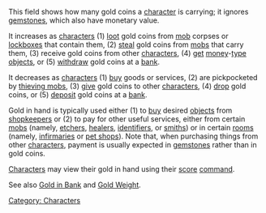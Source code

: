 This field shows how many gold coins a
[character](:Category:_Characters.md "wikilink") is carrying; it ignores
[gemstones](:Category:_Gemstones.md "wikilink"), which also have
monetary value.

It increases as [characters](:Category:_Characters.md "wikilink") (1)
[loot](Looting.md "wikilink") gold coins from
[mob](:Category:_Mobs.md "wikilink") corpses or
[lockboxes](Small_Wooden_Lockbox.md "wikilink") that contain them, (2)
[steal](Steal.md "wikilink") gold coins from
[mobs](:Category:_Mobs.md "wikilink") that carry them, (3) receive gold
coins from other [characters](:Category:_Characters.md "wikilink"), (4)
[get](Get.md "wikilink")
[money](:Category:_Money.md "wikilink")-[type](:Category:_Object_Types.md "wikilink")
[objects](:Category:_Objects.md "wikilink"), or (5)
[withdraw](Withdraw_(command).md "wikilink") gold coins at a
[bank](:Category:_Banks.md "wikilink").

It decreases as [characters](:Category:_Characters.md "wikilink") (1)
[buy](Buy.md "wikilink") goods or services, (2) are pickpocketed by
[thieving mobs](Thieving_Mobs.md "wikilink"), (3)
[give](Give.md "wikilink") gold coins to other
[characters](:Category:_Characters.md "wikilink"), (4)
[drop](Drop.md "wikilink") gold coins, or (5)
[deposit](Deposit.md "wikilink") gold coins at a
[bank](:Category:_Banks.md "wikilink").

Gold in hand is typically used either (1) to [buy](Buy.md "wikilink")
desired [objects](:Category:_Objects.md "wikilink") from
[shopkeepers](:Category:_Shopkeepers.md "wikilink") or (2) to pay for
other useful services, either from certain
[mobs](:Category:_Mobs.md "wikilink") (namely,
[etchers](:Category:_Etchers.md "wikilink"),
[healers](:Category:_Healers.md "wikilink"),
[identifiers](:Category:_Identifiers.md "wikilink"), or
[smiths](:Category:_Smiths.md "wikilink")) or in certain
[rooms](:Category:_Rooms.md "wikilink") (namely,
[infirmaries](:Category:_Infirmaries.md "wikilink") or [pet
shops](:Category:_Pet_Shops.md "wikilink")). Note that, when purchasing
things from other [characters](:Category:_Characters.md "wikilink"),
payment is usually expected in
[gemstones](:Category:_Gemstones.md "wikilink") rather than in gold
coins.

[Characters](:Category:_Characters.md "wikilink") may view their gold in
hand using their [score](Score.md "wikilink")
[command](:Category:_Commands.md "wikilink").

See also [Gold in Bank](Gold_In_Bank.md "wikilink") and [Gold
Weight](Gold_Weight.md "wikilink").

[Category: Characters](Category:_Characters "wikilink")

